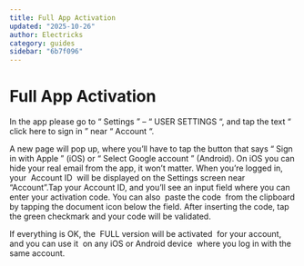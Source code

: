 ```yaml
---
title: Full App Activation
updated: "2025-10-26"
author: Electricks
category: guides
sidebar: "6b7f096"
---
```


# Full App Activation

In the app please go to “ Settings ” – “ USER SETTINGS “, and tap the text “ click here to sign in ” near “ Account “.

A new page will pop up, where you’ll have to tap the button that says “ Sign in with Apple ” (iOS) or “ Select Google account ” (Android). On iOS you can hide your real email from the app, it won’t matter. When you’re logged in, your  Account ID  will be displayed on the Settings screen near  “Account”.Tap your Account ID, and you’ll see an input field where you can enter your activation code. You can also  paste the code  from the clipboard by tapping the document icon below the field. After inserting the code, tap the green checkmark and your code will be validated.

If everything is OK, the  FULL version will be activated  for your account, and you can use it  on any iOS or Android device  where you log in with the same account.